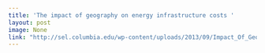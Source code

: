 ```yaml
---
title: 'The impact of geography on energy infrastructure costs '
layout: post
image: None
link: "http://sel.columbia.edu/wp-content/uploads/2013/09/Impact_Of_Geography_on_Infrastructure_Costs.pdf"
---
```



 
